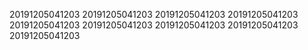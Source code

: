 20191205041203
20191205041203
20191205041203
20191205041203
20191205041203
20191205041203
20191205041203
20191205041203
20191205041203
